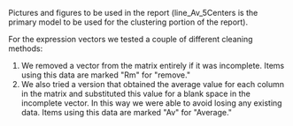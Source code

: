 Pictures and figures to be used in the report (line_Av_5Centers is the primary model to be used for the clustering portion of the report). 

For the expression vectors we tested a couple of different cleaning methods:
1. We removed a vector from the matrix entirely if it was incomplete. Items using this data are marked "Rm" for "remove."
2. We also tried a version that obtained the average value for each column in the matrix and substituted this value for a blank space in the incomplete vector. In this way we were able to avoid losing any existing data. Items using this data are marked "Av" for "Average."

